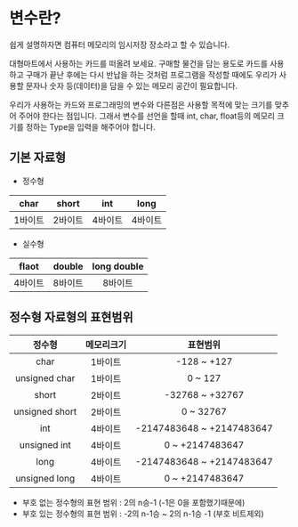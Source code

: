 # 변수란?

쉽게 설명하자면 컴퓨터 메모리의 임시저장 장소라고 할 수 있습니다.

대형마트에서 사용하는 카드를 떠올려 보세요. 
구매할 물건을 담는 용도로 카드를 사용하고 구매가 끝난 후에는 다시 반납을 하는 것처럼
프로그램을 작성할 때에도 우리가 사용할 문자나 숫자 등(데이터)을 담을 수 있는 메모리 공간이 필요합니다.

우리가 사용하는 카드와 프로그래밍의 변수와 다른점은 사용할 목적에 맞는 크기를 맞추어 주어야 한다는 점입니다.
그래서 변수를 선언을 할때 int, char, float등의 메모리 크기를 정하는 Type을 입력을 해주어야 합니다.


## 기본 자료형 
* 정수형 

 char | short | int | long
 :---:| :---: | :---: | :---:|  
 1바이트| 2바이트 | 4바이트| 4바이트

* 실수형

 flaot | double | long double
 :---: | :---:  | :---:|  
 4바이트|8바이트|8바이트


## 정수형 자료형의 표현범위

 정수형 | 메모리크기 | 표현범위
 :---: | :---:| :---:|
 char | 1바이트 | -128 ~ +127
 unsigned char | 1바이트 | 0 ~ 127
 short | 2바이트 | -32768 ~ +32767
 unsigned short | 2바이트 | 0 ~ 32767
 int | 4바이트 | -2147483648 ~ +2147483647
 unsigned int | 4바이트 | 0 ~ +2147483647
 long | 4바이트 | -2147483648 ~ +2147483647
 unsigned long | 4바이트 | 0 ~ +2147483647


 * 부호 없는 정수형의 표현 범위 : 2의 n승-1  (-1은 0을 포함했기때문에)
 * 부호 있는 정수형의 표현 범위 : -2의 n-1승 ~ 2의 n-1승 -1 (부호 비트제외)
